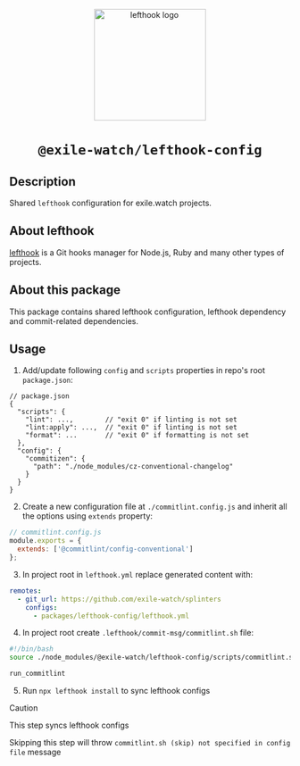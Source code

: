 <p align="center">
  <a href="https://github.com/evilmartians/lefthook/tree/master">
    <img alt="lefthook logo" src="https://github.com/evilmartians/lefthook/blob/master/logo_sign.svg" width="200" />
  </a>
</p>
<h1 align="center">
  <code>@exile-watch/lefthook-config</code>
</h1>

## Description

Shared `lefthook` configuration for exile.watch projects.

## About lefthook

[lefthook](https://github.com/evilmartians/lefthook/tree/master?tab=readme-ov-file#lefthook) is a Git hooks manager for Node.js, Ruby and many other types of projects.

## About this package

This package contains shared lefthook configuration, lefthook dependency and commit-related dependencies.

## Usage

1. Add/update following `config` and `scripts` properties in repo's root `package.json`:
```jsonc
// package.json
{
  "scripts": {
    "lint": ...,        // "exit 0" if linting is not set
    "lint:apply": ...,  // "exit 0" if linting is not set
    "format": ...       // "exit 0" if formatting is not set
  },
  "config": {
    "commitizen": {
      "path": "./node_modules/cz-conventional-changelog"
    }
  }
}
```

2. Create a new configuration file at `./commitlint.config.js` and inherit all the options using `extends` property:
```js
// commitlint.config.js
module.exports = {
  extends: ['@commitlint/config-conventional']
};
```

3. In project root in `lefthook.yml` replace generated content with:
```yaml
remotes:
  - git_url: https://github.com/exile-watch/splinters
    configs:
      - packages/lefthook-config/lefthook.yml
```

4. In project root create `.lefthook/commit-msg/commitlint.sh` file:
```bash
#!/bin/bash
source ./node_modules/@exile-watch/lefthook-config/scripts/commitlint.sh

run_commitlint
```

5. Run `npx lefthook install` to sync lefthook configs

> [!CAUTION]
> This step syncs lefthook configs
> 
> Skipping this step will throw `commitlint.sh (skip) not specified in config file` message
